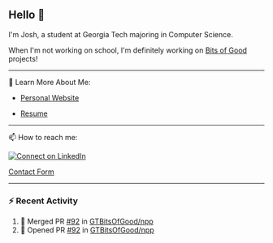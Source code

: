 ## Hello 👋

I'm Josh, a student at Georgia Tech majoring in Computer Science.

When I'm not working on school, I'm definitely working on [Bits of Good](https://bitsofgood.org) projects!

---

📖 Learn More About Me:

* [Personal Website](https://mcfarl.in)

* [Resume](https://www.dropbox.com/s/xak4fdv0h2ghhhy/JoshuaMcFarlin_Resume.pdf?dl=0)

---

📫 How to reach me:

[![Connect on LinkedIn](https://img.shields.io/badge/--linkedin?label=LinkedIn&logo=LinkedIn&style=social)](https://www.linkedin.com/in/joshmcfarlin)

[Contact Form](https://mcfarl.in/contact)

---

### :zap: Recent Activity

<!--START_SECTION:activity-->
1. 🎉 Merged PR [#92](https://github.com/GTBitsOfGood/npp/pull/92) in [GTBitsOfGood/npp](https://github.com/GTBitsOfGood/npp)
2. 💪 Opened PR [#92](https://github.com/GTBitsOfGood/npp/pull/92) in [GTBitsOfGood/npp](https://github.com/GTBitsOfGood/npp)
<!--END_SECTION:activity-->
